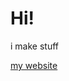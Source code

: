 <!---
githubber-pixel/githubber-pixel is a ✨ special ✨ repository because its `README.md` (this file) appears on your GitHub profile.
You can click the Preview link to take a look at your changes.
--->
# Hi!
i make stuff

[my website](https://shibby360.github.io)
